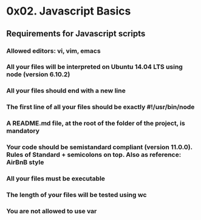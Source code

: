 # 0x02. Javascript Basics
## Requirements for Javascript scripts
### Allowed editors: vi, vim, emacs
### All your files will be interpreted on Ubuntu 14.04 LTS using node (version 6.10.2)
### All your files should end with a new line
### The first line of all your files should be exactly #!/usr/bin/node
### A README.md file, at the root of the folder of the project, is mandatory
### Your code should be semistandard compliant (version 11.0.0). Rules of Standard + semicolons on top. Also as reference: AirBnB style
### All your files must be executable
### The length of your files will be tested using wc
### You are not allowed to use var
